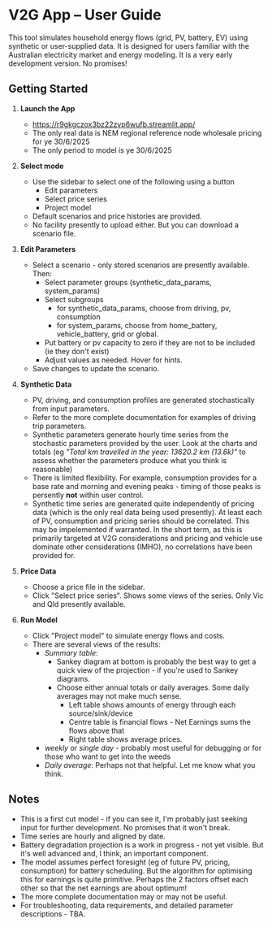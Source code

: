 # V2G App – User Guide

This tool simulates household energy flows (grid, PV, battery, EV) using synthetic or user-supplied data. It is designed for users familiar with the Australian electricity market and energy modeling. It is a very early development version. No promises!

## Getting Started

1. **Launch the App**

   - https://r9gkgczox3bz22zvp6wufb.streamlit.app/
   - The only real data is NEM regional reference node wholesale pricing for ye 30/6/2025
   - The only period to model is ye 30/6/2025

2. **Select mode**

   - Use the sidebar to select one of the following using a button
     - Edit parameters
     - Select price series
     - Project model
   - Default scenarios and price histories are provided.
   - No facility presently to upload either. But you can download a scenario file.

3. **Edit Parameters**

   - Select a scenario - only stored scenarios are presently available. Then:
     - Select parameter groups (synthetic_data_params, system_params)
     - Select subgroups
       - for synthetic_data_params, choose from driving, pv, consumption
       - for system_params, choose from home_battery, vehicle_battery, grid or global.
     - Put battery or pv capacity to zero if they are not to be included (ie they don't exist)
     - Adjust values as needed. Hover for hints.
   - Save changes to update the scenario.

4. **Synthetic Data**

   - PV, driving, and consumption profiles are generated stochastically from input parameters.
   - Refer to the more complete documentation for examples of driving trip parameters.
   - Synthetic parameters generate hourly time series from the stochastic parameters provided by the user. Look at the charts and totals (eg _"Total km travelled in the year: 13620.2 km (13.6k)"_ to assess whether the parameters produce what you think is reasonable)
   - There is limited flexibility. For example, consumption provides for a base rate and morning and evening peaks - timing of those peaks is persently **not** within user control.
   - Synthetic time series are generated quite independently of pricing data (which is the only real data being used presently). At least each of PV, consumption and pricing series should be correlated. This may be impelemented if warranted. In the short term, as this is primarily targeted at V2G considerations and pricing and vehicle use dominate other considerations (IMHO), no correlations have been provided for.

5. **Price Data**

   - Choose a price file in the sidebar.
   - Click "Select price series". Shows some views of the series. Only Vic and Qld presently available.

6. **Run Model**

   - Click "Project model" to simulate energy flows and costs.
   - There are several views of the results:
     - _Summary table_:
       - Sankey diagram at bottom is probably the best way to get a quick view of the projection - if you're used to Sankey diagrams.
       - Choose either annual totals or daily averages. Some daily averages may not make much sense.
         - Left table shows amounts of energy through each source/sink/device
         - Centre table is financial flows - Net Earnings sums the flows above that
         - Right table shows average prices.
     - _weekly_ or _single day_ - probably most useful for debugging or for those who want to get into the weeds
     - _Daily average_: Perhaps not that helpful. Let me know what you think.

## Notes

- This is a first cut model - if you can see it, I'm probably just seeking input for further development. No promises that it won't break.
- Time series are hourly and aligned by date.
- Battery degradation projection is a work in progress - not yet visible. But it's well advanced and, I think, an important component.
- The model assumes perfect foresight (eg of future PV, pricing, consumption) for battery scheduling. But the algorithm for optimising this for earnings is quite primitive. Perhaps the 2 factors offset each other so that the net earnings are about optimum!
- The more complete documentation may or may not be useful.
- For troubleshooting, data requirements, and detailed parameter descriptions - TBA.

